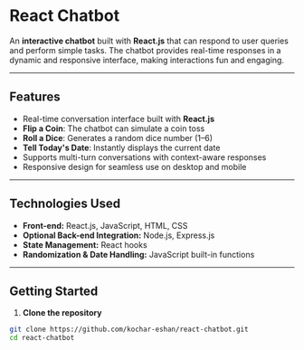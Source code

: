 # React Chatbot

An **interactive chatbot** built with **React.js** that can respond to user queries and perform simple tasks. The chatbot provides real-time responses in a dynamic and responsive interface, making interactions fun and engaging.  

---

## **Features**

- Real-time conversation interface built with **React.js**  
- **Flip a Coin**: The chatbot can simulate a coin toss  
- **Roll a Dice**: Generates a random dice number (1–6)  
- **Tell Today's Date**: Instantly displays the current date  
- Supports multi-turn conversations with context-aware responses  
- Responsive design for seamless use on desktop and mobile  

---

## **Technologies Used**

- **Front-end:** React.js, JavaScript, HTML, CSS  
- **Optional Back-end Integration:** Node.js, Express.js  
- **State Management:** React hooks  
- **Randomization & Date Handling:** JavaScript built-in functions  

---

## **Getting Started**

1. **Clone the repository**
```bash
git clone https://github.com/kochar-eshan/react-chatbot.git
cd react-chatbot
